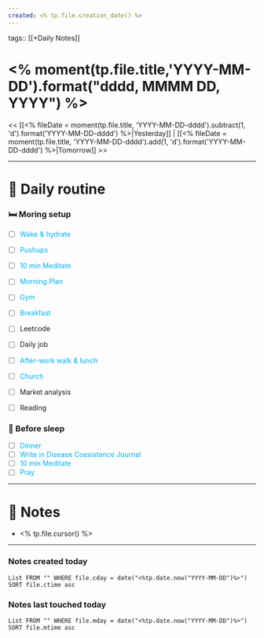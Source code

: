 ```yaml
---
created: <% tp.file.creation_date() %>
---
```

tags:: [[+Daily Notes]]

# <% moment(tp.file.title,'YYYY-MM-DD').format("dddd, MMMM DD, YYYY") %>

<< [[<% fileDate = moment(tp.file.title, 'YYYY-MM-DD-dddd').subtract(1, 'd').format('YYYY-MM-DD-dddd') %>|Yesterday]] | [[<% fileDate = moment(tp.file.title, 'YYYY-MM-DD-dddd').add(1, 'd').format('YYYY-MM-DD-dddd') %>|Tomorrow]] >>

---
# 📅 Daily routine
### 🛏️ Moring setup
- [ ] <span style="color:#00b0f0">Wake & hydrate</span>
- [ ] <span style="color:#00b0f0">Pushups</span>
- [ ] <span style="color:#00b0f0">10 min Meditate</span>
- [ ] <span style="color:#00b0f0">Morning Plan</span>
- [ ] <span style="color:#00b0f0">Gym</span>
- [ ] <span style="color:#00b0f0">Breakfast</span>

- [ ] Leetcode
- [ ] Daily job


- [ ] <span style="color:#00b0f0">After-work walk & lunch</span>
- [ ] <span style="color:#00b0f0">Church</span>

- [ ] Market analysis
- [ ] Reading
### 🌃 Before sleep
- [ ] <span style="color:#00b0f0">Dinner</span>
- [ ] <span style="color:#00b0f0">Write in Disease Coexistence Journal</span>
- [ ] <span style="color:#00b0f0">10 min Meditate</span>
- [ ] <span style="color:#00b0f0">Pray</span>

---
# 📝 Notes
- <% tp.file.cursor() %>

---
### Notes created today
```dataview
List FROM "" WHERE file.cday = date("<%tp.date.now("YYYY-MM-DD")%>") SORT file.ctime asc
```

### Notes last touched today
```dataview
List FROM "" WHERE file.mday = date("<%tp.date.now("YYYY-MM-DD")%>") SORT file.mtime asc
```